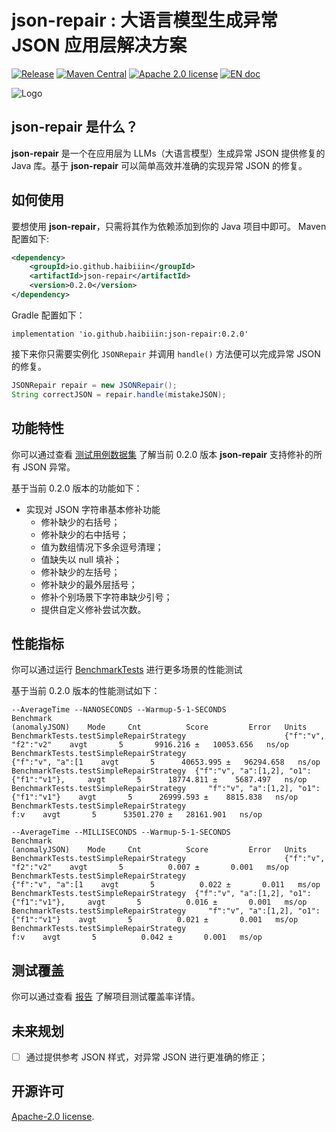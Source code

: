 # json-repair : 大语言模型生成异常 JSON 应用层解决方案

[![Release](https://img.shields.io/github/release/HAibiiin/json-repair.svg?sort=semver)](https://github.com/HAibiiin/json-repair/releases/latest)
[![Maven Central](https://img.shields.io/maven-central/v/io.github.haibiiin/json-repair.svg)](https://search.maven.org/artifact/io.github.haibiiin/json-repair)
[![Apache 2.0 license](https://img.shields.io/badge/license-Apache%202.0-blue)](./LICENSE)
[![EN doc](https://img.shields.io/badge/document-English-blue.svg)](https://github.com/HAibiiin/json-repair/blob/main/README.md)

![Logo](https://haibiiin.github.io/resources/json-repair-logo.png)

## json-repair 是什么？

**json-repair** 是一个在应用层为 LLMs（大语言模型）生成异常 JSON 提供修复的 Java 库。基于 **json-repair** 可以简单高效并准确的实现异常 JSON 的修复。

## 如何使用

要想使用 **json-repair**，只需将其作为依赖添加到你的 Java 项目中即可。 Maven 配置如下:

```xml
<dependency>
    <groupId>io.github.haibiiin</groupId>
    <artifactId>json-repair</artifactId>
    <version>0.2.0</version>
</dependency>
```

Gradle 配置如下：

```
implementation 'io.github.haibiiin:json-repair:0.2.0'
```

接下来你只需要实例化 `JSONRepair` 并调用 `handle()` 方法便可以完成异常 JSON 的修复。

```java
JSONRepair repair = new JSONRepair();
String correctJSON = repair.handle(mistakeJSON);
```

## 功能特性

你可以通过查看 [测试用例数据集](https://github.com/HAibiiin/json-repair/blob/main/src/test/resources/case/simple.xml) 了解当前 0.2.0 版本 **json-repair** 支持修补的所有 JSON 异常。

基于当前 0.2.0 版本的功能如下：

* 实现对 JSON 字符串基本修补功能
  * 修补缺少的右括号；
  * 修补缺少的右中括号；
  * 值为数组情况下多余逗号清理；
  * 值缺失以 null 填补；
  * 修补缺少的左括号； 
  * 修补缺少的最外层括号； 
  * 修补个别场景下字符串缺少引号； 
  * 提供自定义修补尝试次数。

## 性能指标

你可以通过运行 [BenchmarkTests](https://github.com/HAibiiin/json-repair/blob/main/src/test/java/io/github/haibiiin/json/repair/BenchmarkTests.java) 进行更多场景的性能测试

基于当前 0.2.0 版本的性能测试如下：

```
--AverageTime --NANOSECONDS --Warmup-5-1-SECONDS
Benchmark                                                          (anomalyJSON)    Mode     Cnt          Score         Error   Units
BenchmarkTests.testSimpleRepairStrategy                      {"f":"v", "f2":"v2"    avgt       5       9916.216 ±   10053.656   ns/op
BenchmarkTests.testSimpleRepairStrategy                         {"f":"v", "a":[1    avgt       5      40653.995 ±   96294.658   ns/op
BenchmarkTests.testSimpleRepairStrategy  {"f":"v", "a":[1,2], "o1":{"f1":"v1"},     avgt       5      18774.811 ±    5687.497   ns/op
BenchmarkTests.testSimpleRepairStrategy     "f":"v", "a":[1,2], "o1":{"f1":"v1"}    avgt       5      26999.593 ±    8815.838   ns/op
BenchmarkTests.testSimpleRepairStrategy                                      f:v    avgt       5      53501.270 ±   28161.901   ns/op

--AverageTime --MILLISECONDS --Warmup-5-1-SECONDS
Benchmark                                                          (anomalyJSON)    Mode     Cnt          Score         Error   Units
BenchmarkTests.testSimpleRepairStrategy                      {"f":"v", "f2":"v2"    avgt       5          0.007 ±       0.001   ms/op
BenchmarkTests.testSimpleRepairStrategy                         {"f":"v", "a":[1    avgt       5          0.022 ±       0.011   ms/op
BenchmarkTests.testSimpleRepairStrategy  {"f":"v", "a":[1,2], "o1":{"f1":"v1"},     avgt       5          0.016 ±       0.001   ms/op
BenchmarkTests.testSimpleRepairStrategy     "f":"v", "a":[1,2], "o1":{"f1":"v1"}    avgt       5          0.021 ±       0.001   ms/op
BenchmarkTests.testSimpleRepairStrategy                                      f:v    avgt       5          0.042 ±       0.001   ms/op
```

## 测试覆盖

你可以通过查看 [报告](https://haibiiin.github.io/json-repair/reports/coverage/) 了解项目测试覆盖率详情。

## 未来规划

 - [ ] 通过提供参考 JSON 样式，对异常 JSON 进行更准确的修正；

## 开源许可

[Apache-2.0 license](https://github.com/HAibiiin/json-repair/blob/master/LICENSE).
